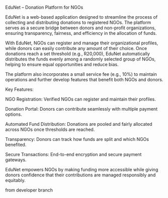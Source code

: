 EduNet – Donation Platform for NGOs

EduNet is a web-based application designed to streamline the process of collecting and distributing donations to registered NGOs. The platform serves as a secure bridge between donors and non-profit organizations, ensuring transparency, fairness, and efficiency in the allocation of funds.

With EduNet, NGOs can register and manage their organizational profiles, while donors can easily contribute any amount of their choice. Once donations reach a set threshold (e.g., R20,000), EduNet automatically distributes the funds evenly among a randomly selected group of NGOs, helping to ensure equal opportunities and reduce bias.

The platform also incorporates a small service fee (e.g., 10%) to maintain operations and further develop features that benefit both NGOs and donors.

Key Features:

NGO Registration: Verified NGOs can register and maintain their profiles.

Donation Portal: Donors can contribute seamlessly with multiple payment options.

Automated Fund Distribution: Donations are pooled and fairly allocated across NGOs once thresholds are reached.

Transparency: Donors can track how funds are split and which NGOs benefited.

Secure Transactions: End-to-end encryption and secure payment gateways.

EduNet empowers NGOs by making funding more accessible while giving donors confidence that their contributions are managed responsibly and equitably.

from developer branch